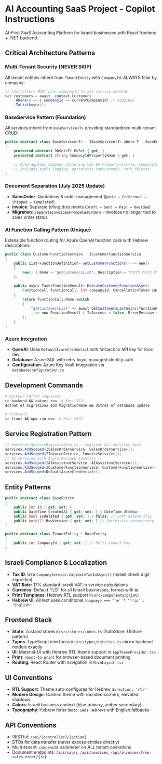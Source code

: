 # AI Accounting SaaS Project - Copilot Instructions

AI-First SaaS Accounting Platform for Israeli businesses with React frontend + .NET backend.

## Critical Architecture Patterns

### Multi-Tenant Security (NEVER SKIP)
All tenant entities inherit from `TenantEntity` with `CompanyId`. ALWAYS filter by company:
```csharp
// Controllers MUST pass companyId to all service methods
var customers = await _context.Customers
    .Where(c => c.CompanyId == currentCompanyId) // REQUIRED
    .ToListAsync();
```

### BaseService Pattern (Foundation)
All services inherit from `BaseService<T>` providing standardized multi-tenant CRUD:
```csharp
public abstract class BaseService<T> : IBaseService<T> where T : BaseEntity
{
    protected abstract DbSet<T> DbSet { get; }
    protected abstract string CompanyIdPropertyName { get; }
    
    // Auto-applies company filtering via EF.Property<int>(e, CompanyIdPropertyName)
    // Includes audit logging, optimistic concurrency, soft deletes
}
```

### Document Separation (July 2025 Update)
- **SalesOrder**: Quotations & order management (`Quote → Confirmed → Shipped → Completed`)
- **Invoice**: Separate billing documents (`Draft → Sent → Paid → Overdue`)  
- **Migration**: `SeparateInvoicesFromSalesOrders` - invoices no longer tied to sales order status

### AI Function Calling Pattern (Unique)
Extensible function routing for Azure OpenAI function calls with Hebrew descriptions:
```csharp
public class CustomerFunctionService : ICustomerFunctionService
{
    public List<FunctionDefinition> GetCustomerFunctions() => new()
    {
        new() { Name = "getCustomersList", Description = "קבלת רשימת לקוחות" }
    };
    
    public async Task<FunctionResult> ExecuteCustomerFunctionAsync(
        FunctionCall functionCall, int companyId, CancellationToken cancellationToken)
    {
        return functionCall.Name switch
        {
            "getCustomersList" => await GetCustomersListAsync(functionCall.Arguments, companyId, cancellationToken),
            _ => new FunctionResult { IsSuccess = false, ErrorMessage = "Unknown function" }
        };
    }
}
```

### Azure Integration
- **OpenAI**: Uses `DefaultAzureCredential` with fallback to API key for local dev
- **Database**: Azure SQL with retry logic, managed identity auth
- **Configuration**: Azure Key Vault integration via `DatabaseConfiguration.cs`

## Development Commands
```bash
# Backend (HTTPS required)
cd backend && dotnet run  # Port 5121
dotnet ef migrations add MigrationName && dotnet ef database update

# Frontend  
cd front && npm run dev  # Port 5173
```

## Service Registration Pattern
```csharp
// Services/ServiceRegistration.cs - register ALL services here
services.AddScoped<ISalesOrderService, SalesOrderService>();
services.AddScoped<IInvoiceService, InvoiceService>();
// AI Services with Azure Managed Identity
services.AddScoped<IAIAssistantService, AIAssistantService>();
services.AddScoped<ICustomerFunctionService, CustomerFunctionService>();
services.AddScoped<DefaultAzureCredential>();
```

## Entity Patterns
```csharp
public abstract class BaseEntity
{
    public int Id { get; set; }
    public DateTime CreatedAt { get; set; } = DateTime.UtcNow;
    public bool IsDeleted { get; set; } = false; // Soft delete only
    public byte[]? RowVersion { get; set; } // Optimistic concurrency
}

public abstract class TenantEntity : BaseEntity
{
    public int CompanyId { get; set; } // Multi-tenant key
}
```

## Israeli Compliance & Localization
- **Tax ID**: Use `CompanyService.ValidateTaxIdAsync()` (Israeli check digit algorithm)
- **VAT Rate**: 17% standard Israeli VAT in service calculations
- **Currency**: Default "ILS" for all Israeli businesses, format with ₪
- **Print Templates**: Hebrew RTL support in `src/components/print/`
- **Hebrew UI**: All text uses conditional `language === 'he' ? 'עברית' : 'English'`

## Frontend Stack
- **State**: Zustand stores in `src/stores/index.ts` (AuthStore, UIStore pattern)
- **Types**: TypeScript interfaces in `src/types/entities.ts` mirror backend models exactly
- **UI**: Material-UI with Hebrew RTL theme support in `AppThemeProvider.tsx`
- **Print**: `react-to-print` for browser-based document printing
- **Routing**: React Router with navigation in `MainLayout.tsx`

## UI Conventions
- **RTL Support**: Theme auto-configures for Hebrew `direction: 'rtl'`
- **Modern Design**: Custom theme with rounded corners, elevated shadows
- **Colors**: Israeli business context (blue primary, amber secondary)
- **Typography**: Hebrew fonts (`Noto Sans Hebrew`) with English fallbacks

## API Conventions
- RESTful: `/api/[controller]/[action]`
- DTOs for data transfer (never expose entities directly)
- Multi-tenant: `companyId` parameter on ALL tenant operations
- Document endpoints: `/api/sales`, `/api/invoices`, `/api/invoices/from-sales-order/{id}`

